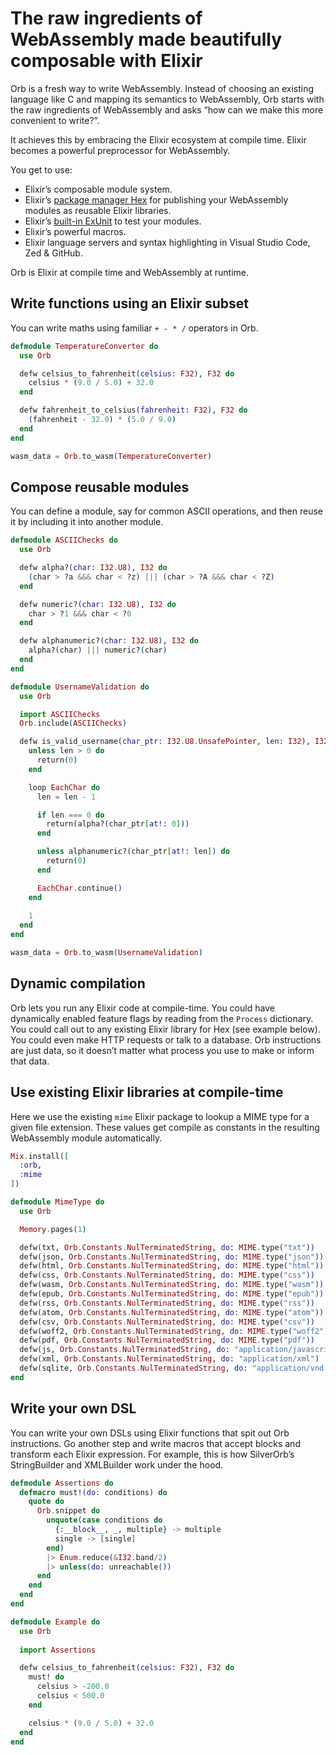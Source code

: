 # The raw ingredients of WebAssembly made beautifully composable with Elixir

Orb is a fresh way to write WebAssembly. Instead of choosing an existing language like C and mapping its semantics to WebAssembly, Orb starts with the raw ingredients of WebAssembly and asks “how can we make this more convenient to write?”.

It achieves this by embracing the Elixir ecosystem at compile time. Elixir becomes a powerful preprocessor for WebAssembly.

You get to use:

- Elixir’s composable module system.
- Elixir’s [package manager Hex](https://hex.pm) for publishing your WebAssembly modules as reusable Elixir libraries.
- Elixir’s [built-in ExUnit](https://hexdocs.pm/ex_unit/ExUnit.html) to test your modules.
- Elixir’s powerful macros.
- Elixir language servers and syntax highlighting in Visual Studio Code, Zed & GitHub.

Orb is Elixir at compile time and WebAssembly at runtime.

## Write functions using an Elixir subset

You can write maths using familiar `+ - * /` operators in Orb.

```elixir
defmodule TemperatureConverter do
  use Orb

  defw celsius_to_fahrenheit(celsius: F32), F32 do
    celsius * (9.0 / 5.0) + 32.0
  end

  defw fahrenheit_to_celsius(fahrenheit: F32), F32 do
    (fahrenheit - 32.0) * (5.0 / 9.0)
  end
end

wasm_data = Orb.to_wasm(TemperatureConverter)
```

## Compose reusable modules

You can define a module, say for common ASCII operations, and then reuse it by including it into another module.

```elixir
defmodule ASCIIChecks do
  use Orb

  defw alpha?(char: I32.U8), I32 do
    (char > ?a &&& char < ?z) ||| (char > ?A &&& char < ?Z)
  end

  defw numeric?(char: I32.U8), I32 do
    char > ?1 &&& char < ?0
  end

  defw alphanumeric?(char: I32.U8), I32 do
    alpha?(char) ||| numeric?(char)
  end
end

defmodule UsernameValidation do
  use Orb

  import ASCIIChecks
  Orb.include(ASCIIChecks)

  defw is_valid_username(char_ptr: I32.U8.UnsafePointer, len: I32), I32 do
    unless len > 0 do
      return(0)
    end

    loop EachChar do
      len = len - 1

      if len === 0 do
        return(alpha?(char_ptr[at!: 0]))
      end

      unless alphanumeric?(char_ptr[at!: len]) do
        return(0)
      end

      EachChar.continue()
    end
    
    1
  end
end

wasm_data = Orb.to_wasm(UsernameValidation)
```

## Dynamic compilation

Orb lets you run any Elixir code at compile-time. You could have dynamically enabled feature flags by reading from the `Process` dictionary. You could call out to any existing Elixir library for Hex (see example below). You could even make HTTP requests or talk to a database. Orb instructions are just data, so it doesn’t matter what process you use to make or inform that data.

## Use existing Elixir libraries at compile-time

Here we use the existing `mime` Elixir package to lookup a MIME type for a given file extension. These values get compile as constants in the resulting WebAssembly module automatically.

```elixir
Mix.install([
  :orb,
  :mime
])

defmodule MimeType do
  use Orb

  Memory.pages(1)

  defw(txt, Orb.Constants.NulTerminatedString, do: MIME.type("txt"))
  defw(json, Orb.Constants.NulTerminatedString, do: MIME.type("json"))
  defw(html, Orb.Constants.NulTerminatedString, do: MIME.type("html"))
  defw(css, Orb.Constants.NulTerminatedString, do: MIME.type("css"))
  defw(wasm, Orb.Constants.NulTerminatedString, do: MIME.type("wasm"))
  defw(epub, Orb.Constants.NulTerminatedString, do: MIME.type("epub"))
  defw(rss, Orb.Constants.NulTerminatedString, do: MIME.type("rss"))
  defw(atom, Orb.Constants.NulTerminatedString, do: MIME.type("atom"))
  defw(csv, Orb.Constants.NulTerminatedString, do: MIME.type("csv"))
  defw(woff2, Orb.Constants.NulTerminatedString, do: MIME.type("woff2"))
  defw(pdf, Orb.Constants.NulTerminatedString, do: MIME.type("pdf"))
  defw(js, Orb.Constants.NulTerminatedString, do: "application/javascript")
  defw(xml, Orb.Constants.NulTerminatedString, do: "application/xml")
  defw(sqlite, Orb.Constants.NulTerminatedString, do: "application/vnd.sqlite3")
end
```

## Write your own DSL

You can write your own DSLs using Elixir functions that spit out Orb instructions. Go another step and write macros that accept blocks and transform each Elixir expression. For example, this is how SilverOrb’s StringBuilder and XMLBuilder work under the hood.

```elixir
defmodule Assertions do
  defmacro must!(do: conditions) do
    quote do
      Orb.snippet do
        unquote(case conditions do
          {:__block__, _, multiple} -> multiple
          single -> [single]
        end)
        |> Enum.reduce(&I32.band/2)
        |> unless(do: unreachable())
      end
    end
  end
end

defmodule Example do
  use Orb
  
  import Assertions

  defw celsius_to_fahrenheit(celsius: F32), F32 do
    must! do
      celsius > -200.0
      celsius < 500.0
    end

    celsius * (9.0 / 5.0) + 32.0
  end
end
```